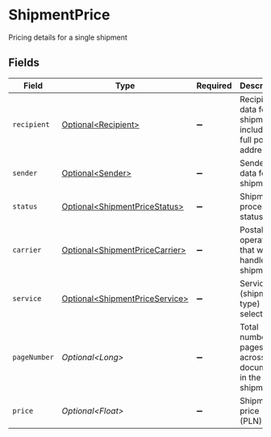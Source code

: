 # ShipmentPrice

Pricing details for a single shipment


## Fields

| Field                                                                              | Type                                                                               | Required                                                                           | Description                                                                        | Example                                                                            |
| ---------------------------------------------------------------------------------- | ---------------------------------------------------------------------------------- | ---------------------------------------------------------------------------------- | ---------------------------------------------------------------------------------- | ---------------------------------------------------------------------------------- |
| `recipient`                                                                        | [Optional\<Recipient>](../../models/components/Recipient.md)                       | :heavy_minus_sign:                                                                 | Recipient data for a shipment, including full postal address.                      |                                                                                    |
| `sender`                                                                           | [Optional\<Sender>](../../models/components/Sender.md)                             | :heavy_minus_sign:                                                                 | Sender data for the shipment.                                                      |                                                                                    |
| `status`                                                                           | [Optional\<ShipmentPriceStatus>](../../models/components/ShipmentPriceStatus.md)   | :heavy_minus_sign:                                                                 | Shipment processing status.                                                        |                                                                                    |
| `carrier`                                                                          | [Optional\<ShipmentPriceCarrier>](../../models/components/ShipmentPriceCarrier.md) | :heavy_minus_sign:                                                                 | Postal operator that will handle the shipment.                                     |                                                                                    |
| `service`                                                                          | [Optional\<ShipmentPriceService>](../../models/components/ShipmentPriceService.md) | :heavy_minus_sign:                                                                 | Service (shipment type) selected.                                                  |                                                                                    |
| `pageNumber`                                                                       | *Optional\<Long>*                                                                  | :heavy_minus_sign:                                                                 | Total number of pages across all documents in the shipment.                        | 3                                                                                  |
| `price`                                                                            | *Optional\<Float>*                                                                 | :heavy_minus_sign:                                                                 | Shipment price (PLN).                                                              | 4.16                                                                               |